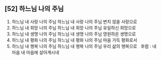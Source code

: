 ## [52] 하느님 나의 주님

1) 하느님 내 사랑 나의 주님 하느님 내 사랑 나의 주님 변치 않을 사랑으로  
2) 하느님 내 희망 나의 주님 하느님 내 희망 나의 주님 유일하신 희망으로  
3) 하느님 내 생명 나의 주님 하느님 내 생명 나의 주님 영원하온 생명으로  
4) 하느님 내 평화 나의 주님 하느님 내 평화 나의 주님 마음 가득 평화로서  
5) 하느님 내 행복 나의 주님 하느님 내 행복 나의 주님 우리 삶의 행복으로  
후렴 : 내 마음 내 마음에 살아계시네

